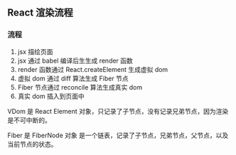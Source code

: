 ## React 渲染流程

### 流程

1. jsx 描绘页面
2. jsx 通过 babel 编译后生生成 render 函数
3. render 函数通过 React.createElement 生成虚拟 dom
4. 虚拟 dom 通过 diff 算法生成 Fiber 节点
5. Fiber 节点通过 reconcile 算法生成真实 dom
6. 真实 dom 插入到页面中

VDom 是 React Element 对象，只记录了子节点，没有记录兄弟节点，因为渲染是不可中断的。

Fiber 是 FiberNode 对象 是一个链表，记录了子节点，兄弟节点，父节点，以及当前节点的状态。
